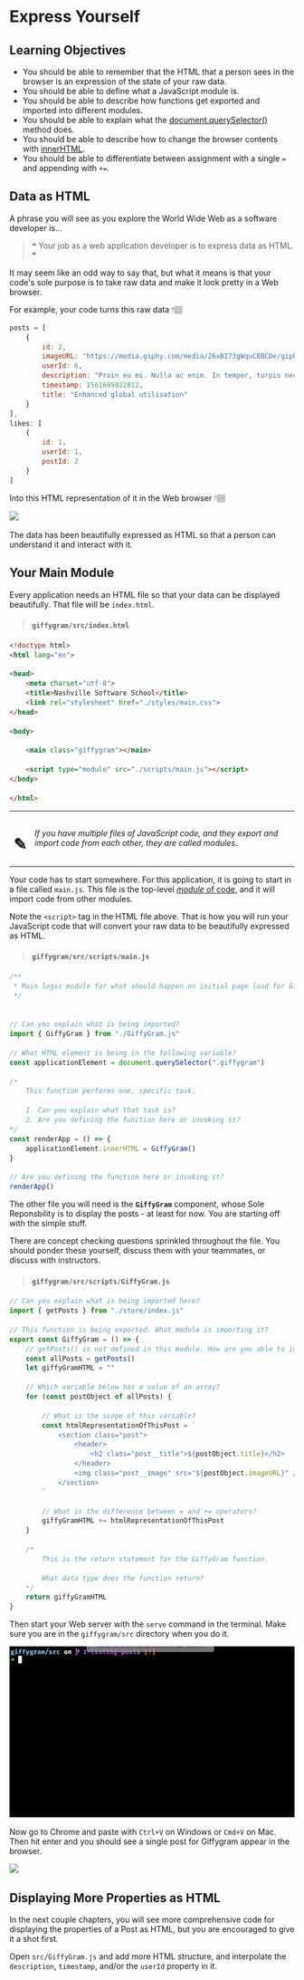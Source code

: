 # Express Yourself

## Learning Objectives

* You should be able to remember that the HTML that a person sees in the browser is an expression of the state of your raw data.
* You should be able to define what a JavaScript module is.
* You should be able to describe how functions get exported and imported into different modules.
* You should be able to explain what the [document.querySelector()](https://www.youtube.com/watch?v=3oOKAJTD2F8) method does.
* You should be able to describe how to change the browser contents with [innerHTML](https://www.youtube.com/watch?v=1UsllDMhvN4).
* You should be able to differentiate between assignment with a single `=` and appending with `+=`.

## Data as HTML

A phrase you will see as you explore the World Wide Web as a software developer is...

> &#x275d; Your job as a web application developer is to express data as HTML. &#x275e;

It may seem like an odd way to say that, but what it means is that your code's sole purpose is to take raw data and make it look pretty in a Web browser.

For example, your code turns this raw data 👇🏽

```js
posts = [
    {
        id: 2,
        imageURL: "https://media.giphy.com/media/26xBI73gWquCBBCDe/giphy.gif",
        userId: 6,
        description: "Proin eu mi. Nulla ac enim. In tempor, turpis nec euismod scelerisque, quam turpis adipiscing lorem, vitae mattis nibh ligula nec sem.\n\nDuis aliquam convallis nunc. Proin at turpis a pede posuere nonummy. Integer non velit.",
        timestamp: 1561695022812,
        title: "Enhanced global utilisation"
    }
],
likes: [
    {
        id: 1,
        userId: 1,
        postId: 2
    }
]
```

Into this HTML representation of it in the Web browser 👇🏽

<img src="https://github.com/nashville-software-school/client-side-mastery/raw/cohort-50/book-3-giffygram/chapters/images/data-as-html.png" height="500" />


The data has been beautifully expressed as HTML so that a person can understand it and interact with it.

## Your Main Module


Every application needs an HTML file so that your data can be displayed beautifully. That file will be `index.html`.

> #### `giffygram/src/index.html`

```html
<!doctype html>
<html lang="en">

<head>
    <meta charset="utf-8">
    <title>Nashville Software School</title>
    <link rel="stylesheet" href="./styles/main.css">
</head>

<body>

    <main class="giffygram"></main>

    <script type="module" src="./scripts/main.js"></script>
</body>

</html>
```

| | |
|:---:|:---|
| <h1>&#x270e;</h1> |  _If you have multiple files of JavaScript code, and they export and import code from each other, they are called modules._ |

Your code has to start somewhere. For this application, it is going to start in a file called `main.js`. This file is the top-level [_module_ of code](https://javascript.info/modules-intro#what-is-a-module), and it will import code from other modules.


Note the `<script>` tag in the HTML file above. That is how you will run your JavaScript code that will convert your raw data to be beautifully expressed as HTML.

> #### `giffygram/src/scripts/main.js`

```js
/**
 * Main logic module for what should happen on initial page load for Giffygram
 */


// Can you explain what is being imported?
import { GiffyGram } from "./GiffyGram.js"

// What HTML element is being in the following variable?
const applicationElement = document.querySelector(".giffygram")

/*
    This function performs one, specific task.

    1. Can you explain what that task is?
    2. Are you defining the function here or invoking it?
*/
const renderApp = () => {
    applicationElement.innerHTML = GiffyGram()
}

// Are you defining the function here or invoking it?
renderApp()
```

The other file you will need is the **`GiffyGram`** component, whose Sole Reponsbility is to display the posts - at least for now. You are starting off with the simple stuff.

There are concept checking questions sprinkled throughout the file. You should ponder these yourself, discuss them with your teammates, or discuss with instructors.

> #### `giffygram/src/scripts/GiffyGram.js`

```js
// Can you explain what is being imported here?
import { getPosts } from "./store/index.js"

// This function is being exported. What module is importing it?
export const GiffyGram = () => {
    // getPosts() is not defined in this module. How are you able to invoke it?
    const allPosts = getPosts()
    let giffyGramHTML = ""

    // Which variable below has a value of an array?
    for (const postObject of allPosts) {

        // What is the scope of this variable?
        const htmlRepresentationOfThisPost = `
            <section class="post">
                <header>
                    <h2 class="post__title">${postObject.title}</h2>
                </header>
                <img class="post__image" src="${postObject.imageURL}" />
            </section>
        `

        // What is the difference between = and += operators?
        giffyGramHTML += htmlRepresentationOfThisPost
    }

    /*
        This is the return statement for the GiffyGram function.

        What data type does the function return?
    */
    return giffyGramHTML
}
```

Then start your Web server with the `serve` command in the terminal. Make sure you are in the `giffygram/src` directory when you do it.

![](./images/starting-serve.gif)

Now go to Chrome and paste with `Ctrl+V` on Windows or `Cmd+V` on Mac. Then hit enter and you should see a single post for Giffygram appear in the browser.


![](./images/first-giffygram-post.gif)

## Displaying More Properties as HTML

In the next couple chapters, you will see more comprehensive code for displaying the properties of a Post as HTML, but you are encouraged to give it a shot first.

Open `src/GiffyGram.js` and add more HTML structure, and interpolate the `description`, `timestamp`, and/or the `userId` property in it.